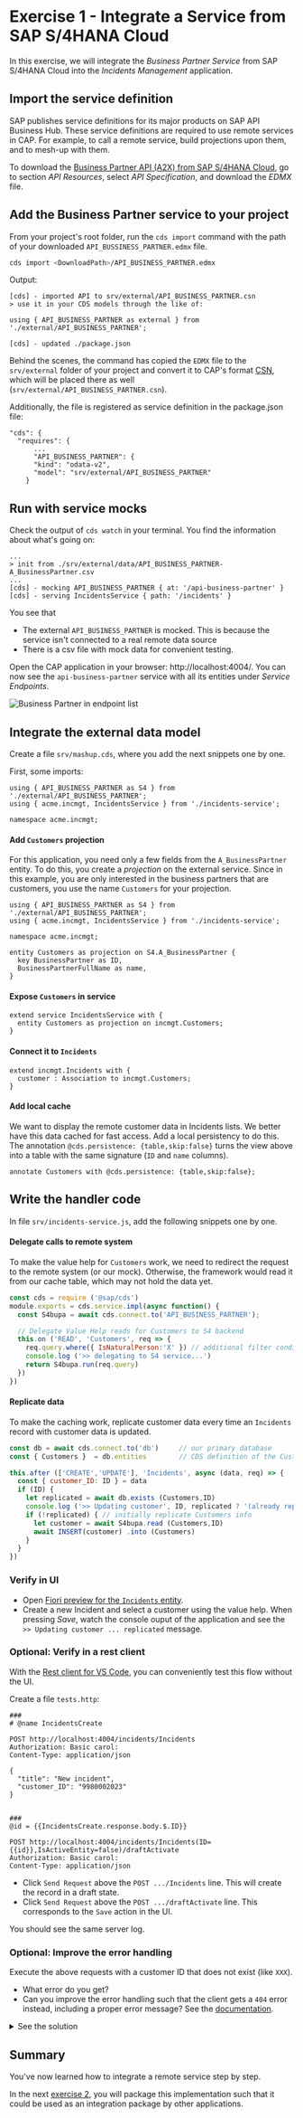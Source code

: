 # Exercise 1 - Integrate a Service from SAP S/4HANA Cloud

In this exercise, we will integrate the _Business Partner Service_ from SAP S/4HANA Cloud into the _Incidents Management_ application.

## Import the service definition

SAP publishes service definitions for its major products on SAP API Business Hub. These service definitions are required to use remote services in CAP. For example, to call a remote service, build projections upon them, and to mesh-up with them.

To download the [Business Partner API (A2X) from SAP S/4HANA Cloud](https://api.sap.com/api/API_BUSINESS_PARTNER/overview), go to section _API Resources_, select _API Specification_, and download the _EDMX_ file.

## Add the Business Partner service to your project

From your project's root folder, run the `cds import` command with the path of your downloaded `API_BUSSINESS_PARTNER.edmx` file.

```sh
cds import <DownloadPath>/API_BUSINESS_PARTNER.edmx
```

Output:
```
[cds] - imported API to srv/external/API_BUSINESS_PARTNER.csn
> use it in your CDS models through the like of:

using { API_BUSINESS_PARTNER as external } from './external/API_BUSINESS_PARTNER';

[cds] - updated ./package.json
```

Behind the scenes, the command has copied the `EDMX` file to the `srv/external` folder of your project and convert it to CAP's format [CSN](https://cap.cloud.sap/docs/cds/csn), which will be placed there as well (`srv/external/API_BUSINESS_PARTNER.csn`).

Additionally, the file is registered as service definition in the package.json file:
```jsonc
"cds": {
  "requires": {
      ...
      "API_BUSINESS_PARTNER": {
      "kind": "odata-v2",
      "model": "srv/external/API_BUSINESS_PARTNER"
    }
```

## Run with service mocks

Check the output of `cds watch` in your terminal.  You find the information about what's going on:

```
...
> init from ./srv/external/data/API_BUSINESS_PARTNER-A_BusinessPartner.csv
...
[cds] - mocking API_BUSINESS_PARTNER { at: '/api-business-partner' }
[cds] - serving IncidentsService { path: '/incidents' }
```

You see that
- The external `API_BUSINESS_PARTNER` is mocked.  This is because the service isn't connected to a real remote data source
- There is a csv file with mock data for convenient testing.


Open the CAP application in your browser: http://localhost:4004/.
You can now see the `api-business-partner` service with all its entities under _Service Endpoints_.

![Business Partner in endpoint list](./assets/api-business-partner-service.png)


## Integrate the external data model

Create a file `srv/mashup.cds`, where you add the next snippets one by one.

First, some imports:

```cds
using { API_BUSINESS_PARTNER as S4 } from './external/API_BUSINESS_PARTNER';
using { acme.incmgt, IncidentsService } from './incidents-service';

namespace acme.incmgt;
```

#### Add `Customers` projection

For this application, you need only a few fields from the `A_BusinessPartner` entity. To do this, you create a _projection_ on the external service. Since in this example, you are only interested in the business partners that are customers, you use the name `Customers` for your projection.


```cds
using { API_BUSINESS_PARTNER as S4 } from './external/API_BUSINESS_PARTNER';
using { acme.incmgt, IncidentsService } from './incidents-service';

namespace acme.incmgt;

entity Customers as projection on S4.A_BusinessPartner {
  key BusinessPartner as ID,
  BusinessPartnerFullName as name,
}
```

#### Expose `Customers` in service

```cds
extend service IncidentsService with {
  entity Customers as projection on incmgt.Customers;
}
```

#### Connect it to `Incidents`

```cds
extend incmgt.Incidents with {
  customer : Association to incmgt.Customers;
}
```

#### Add local cache

We want to display the remote customer data in Incidents lists.  We better have this data cached for fast access.
Add a local persistency to do this.  The annotation `@cds.persistence: {table,skip:false}` turns the view above into a table with the same signature (`ID` and `name` columns).

```cds
annotate Customers with @cds.persistence: {table,skip:false};
```

## Write the handler code

In file `srv/incidents-service.js`, add the following snippets one by one.

#### Delegate calls to remote system

To make the value help for `Customers` work, we need to redirect the request to the remote system (or our mock).
Otherwise, the framework would read it from our cache table, which may not hold the data yet.

```js
const cds = require ('@sap/cds')
module.exports = cds.service.impl(async function() {
  const S4bupa = await cds.connect.to('API_BUSINESS_PARTNER');

  // Delegate Value Help reads for Customers to S4 backend
  this.on ('READ', 'Customers', req => {
    req.query.where({ IsNaturalPerson:'X' }) // additional filter condition
    console.log ('>> delegating to S4 service...')
    return S4bupa.run(req.query)
  })
})
```

#### Replicate data

To make the caching work, replicate customer data every time an `Incidents` record with customer data is updated.

```js
const db = await cds.connect.to('db')     // our primary database
const { Customers }  = db.entities        // CDS definition of the Customers entity

this.after (['CREATE','UPDATE'], 'Incidents', async (data, req) => {
  const { customer_ID: ID } = data
  if (ID) {
    let replicated = await db.exists (Customers,ID)
    console.log ('>> Updating customer', ID, replicated ? '(already replicated)' : '(not) replicated')
    if (!replicated) { // initially replicate Customers info
      let customer = await S4bupa.read (Customers,ID)
      await INSERT(customer) .into (Customers)
    }
  }
})
```

### Verify in UI

- Open [Fiori preview for the `Incidents` entity](http://localhost:4004/$fiori-preview/IncidentsService/Incidents#preview-app).
- Create a new Incident and select a customer using the value help.  When pressing _Save_, watch the console ouput of the application and see the `>> Updating customer ... replicated` message.

### Optional: Verify in a rest client

With the [Rest client for VS Code](https://marketplace.visualstudio.com/items?itemName=humao.rest-client), you can conveniently test this flow without the UI.

Create a file `tests.http`:

```http
###
# @name IncidentsCreate

POST http://localhost:4004/incidents/Incidents
Authorization: Basic carol:
Content-Type: application/json

{
  "title": "New incident",
  "customer_ID": "9980002023"
}


###
@id = {{IncidentsCreate.response.body.$.ID}}

POST http://localhost:4004/incidents/Incidents(ID={{id}},IsActiveEntity=false)/draftActivate
Authorization: Basic carol:
Content-Type: application/json
```

- Click `Send Request` above the `POST .../Incidents` line.  This will create the record in a draft state.
- Click `Send Request` above the `POST .../draftActivate` line.  This corresponds to the `Save` action in the UI.

You should see the same server log.

### Optional: Improve the error handling

Execute the above requests with a customer ID that does not exist (like `XXX`).
- What error do you get?
- Can you improve the error handling such that the client gets a `404` error instead, including a proper error message?  See the [documentation](https://cap.cloud.sap/docs/node.js/events#req-reject).


<details>
<summary>See the solution</summary>

Make sure to turn the `502` error into a _client_ error like `404`:

```js
if (!replicated) {
  let customer
  try {
    customer = await S4bupa.read (Customers,ID)
  } catch (e) {
    return req.reject(404, 'No such customer: ' + ID, 'customer_ID')
  }
  await INSERT(customer) .into (Customers)
}
```
</details>

## Summary

You've now learned how to integrate a remote service step by step.

In the next [exercise 2](../ex2/README.md), you will package this implementation such that it could be used as an integration package by other applications.
